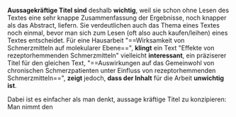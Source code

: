 **Aussagekräftige Titel sind** deshalb **wichtig**, weil sie schon ohne Lesen des Textes eine sehr knappe Zusammenfassung der Ergebnisse, noch knapper als das Abstract, liefern. Sie verdeutlichen auch das Thema eines Textes noch einmal, bevor man sich zum Lesen (oft also auch kaufen/leihen) eines Textes entscheidet. Für eine Hausarbeit "==Wirksamkeit von Schmerzmitteln auf molekularer Ebene==", **klingt** ein Text "Effekte von rezeptorhemmenden Schmerzmitteln" vielleicht **interessant**, ein präziserer Titel für den gleichen Text, "==Auswirkungen auf das Gemeinwohl von chronischen Schmerzpatienten unter Einfluss von rezeptorhemmenden Schmerzmitteln==", **zeigt** jedoch, **dass der Inhalt** für die Arbeit **unwichtig ist**.

Dabei ist es einfacher als man denkt, aussage kräftige Titel zu konzipieren: Man nimmt den 